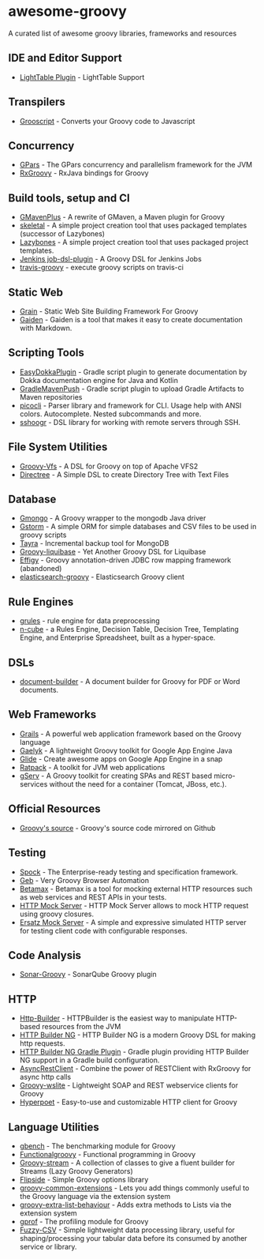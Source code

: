 # awesome-groovy

A curated list of awesome groovy libraries, frameworks and resources

## IDE and Editor Support

- [LightTable Plugin](https://github.com/rundis/LightTable-Groovy) - LightTable Support

## Transpilers

- [Grooscript](https://github.com/chiquitinxx/grooscript) - Converts your Groovy code to Javascript

## Concurrency

- [GPars](https://github.com/GPars/GPars) - The GPars concurrency and parallelism framework for the JVM
- [RxGroovy](https://github.com/ReactiveX/RxGroovy) - RxJava bindings for Groovy

## Build tools, setup and CI

- [GMavenPlus](https://github.com/groovy/GMavenPlus) - A rewrite of GMaven, a Maven plugin for Groovy
- [skeletal](https://github.com/cbmarcum/skeletal) - A simple project creation tool that uses packaged templates (successor of Lazybones)
- [Lazybones](https://github.com/pledbrook/lazybones) - A simple project creation tool that uses packaged project templates.
- [Jenkins job-dsl-plugin](https://github.com/jenkinsci/job-dsl-plugin) - A Groovy DSL for Jenkins Jobs
- [travis-groovy](https://github.com/kdabir/travis-groovy) - execute groovy scripts on travis-ci

## Static Web

- [Grain](https://github.com/sysgears/grain) - Static Web Site Building Framework For Groovy
- [Gaiden](https://github.com/kobo/gaiden) - Gaiden is a tool that makes it easy to create documentation with Markdown.

## Scripting Tools

- [EasyDokkaPlugin](https://github.com/Vorlonsoft/EasyDokkaPlugin) - Gradle script plugin to generate documentation by Dokka documentation engine for Java and Kotlin
- [GradleMavenPush](https://github.com/Vorlonsoft/GradleMavenPush) - Gradle script plugin to upload Gradle Artifacts to Maven repositories
- [picocli](https://github.com/remkop/picocli) - Parser library and framework for CLI. Usage help with ANSI colors. Autocomplete. Nested subcommands and more.
- [sshoogr](https://github.com/aestasit/sshoogr) - DSL library for working with remote servers through SSH.

## File System Utilities

- [Groovy-Vfs](https://github.com/ysb33r/groovy-vfs) - A DSL for Groovy on top of Apache VFS2
- [Directree](https://github.com/kdabir/directree) - A Simple DSL to create Directory Tree with Text Files

## Database

- [Gmongo](https://github.com/poiati/gmongo) - A Groovy wrapper to the mongodb Java driver
- [Gstorm](https://github.com/kdabir/gstorm) - A simple ORM for simple databases and CSV files to be used in groovy scripts
- [Tayra](https://github.com/EqualExperts/Tayra) - Incremental backup tool for MongoDB
- [Groovy-liquibase](https://github.com/tlberglund/groovy-liquibase) - Yet Another Groovy DSL for Liquibase
- [Effigy](https://github.com/cjstehno/effigy) - Groovy annotation-driven JDBC row mapping framework (abandoned)
- [elasticsearch-groovy](https://github.com/elastic/elasticsearch-groovy) - Elasticsearch Groovy client

## Rule Engines

- [grules](https://github.com/zhaber/grules) - rule engine for data preprocessing
- [n-cube](https://github.com/jdereg/n-cube) - a Rules Engine, Decision Table, Decision Tree, Templating Engine, and Enterprise Spreadsheet, built as a hyper-space.

## DSLs

- [document-builder](https://github.com/craigburke/document-builder) - A document builder for Groovy for PDF or Word documents.

## Web Frameworks

- [Grails](https://github.com/grails/grails) - A powerful web application framework based on the Groovy language
- [Gaelyk](https://github.com/gaelyk/gaelyk) - A lightweight Groovy toolkit for Google App Engine Java
- [Glide](https://github.com/kdabir/glide) - Create awesome apps on Google App Engine in a snap
- [Ratpack](https://github.com/ratpack/ratpack) - A toolkit for JVM web applications
- [gServ](https://github.com/javaConductor/gserv) - A Groovy toolkit for creating SPAs and REST based micro-services without the need for a container (Tomcat, JBoss, etc.).

## Official Resources

- [Groovy's source](https://github.com/apache/groovy) - Groovy's source code mirrored on Github

## Testing

- [Spock](https://github.com/spockframework/spock) - The Enterprise-ready testing and specification framework.
- [Geb](https://github.com/geb/geb) - Very Groovy Browser Automation
- [Betamax](https://github.com/betamaxteam/betamax) - Betamax is a tool for mocking external HTTP resources such as web services and REST APIs in your tests.
- [HTTP Mock Server](https://github.com/TouK/http-mock-server) - HTTP Mock Server allows to mock HTTP request using groovy closures.
- [Ersatz Mock Server](https://github.com/cjstehno/ersatz) - A simple and expressive simulated HTTP server for testing client code with configurable responses.

## Code Analysis

- [Sonar-Groovy](https://github.com/pmayweg/sonar-groovy) - SonarQube Groovy plugin

## HTTP

- [Http-Builder](https://github.com/jgritman/httpbuilder) - HTTPBuilder is the easiest way to manipulate HTTP-based resources from the JVM
- [HTTP Builder NG](https://github.com/http-builder-ng/http-builder-ng) - HTTP Builder NG is a modern Groovy DSL for making http requests.
- [HTTP Builder NG Gradle Plugin](https://github.com/http-builder-ng/gradle-http-plugin) - Gradle plugin providing HTTP Builder NG support in a Gradle build configuration.
- [AsyncRestClient](https://github.com/eginez/AsyncRestClient) - Combine the power of RESTClient with RxGroovy for async http calls
- [Groovy-wslite](https://github.com/jwagenleitner/groovy-wslite) - Lightweight SOAP and REST webservice clients for Groovy
- [Hyperpoet](https://github.com/tambapps/hyperpoet) - Easy-to-use and customizable HTTP client for Groovy

## Language Utilities

- [gbench](https://github.com/gperfutils/gbench) - The benchmarking module for Groovy
- [Functionalgroovy](https://github.com/mperry/functionalgroovy) - Functional programming in Groovy
- [Groovy-stream](https://github.com/timyates/groovy-stream) - A collection of classes to give a fluent builder for Streams (Lazy Groovy Generators)
- [Flipside](https://github.com/johnnywey/flipside) - Simple Groovy options library
- [groovy-common-extensions](https://github.com/timyates/groovy-common-extensions) - Lets you add things commonly useful to the Groovy language via the extension system
- [groovy-extra-list-behaviour](https://github.com/dnahodil/groovy-extra-list-behaviour) - Adds extra methods to Lists via the extension system
- [gprof](https://github.com/gperfutils/gprof) - The profiling module for Groovy
- [Fuzzy-CSV](https://github.com/kayr/fuzzy-csv) - Simple lightweight data processing library, useful for shaping/processing your tabular data before its consumed by another service or library.
